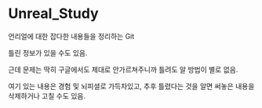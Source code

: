 # Unreal_Study

언리얼에 대한 잡다한 내용들을 정리하는 Git

틀린 정보가 있을 수도 있음.

근데 문제는 딱히 구글에서도 제대로 안가르쳐주니까 틀려도 알 방법이 별로 없음.

여기 있는 내용은 경험 및 뇌피셜로 가득차있고, 추후 틀렸다는 것을 알면 써놓은 내용을 삭제하거나 고칠 수도 있음.
